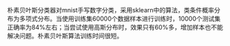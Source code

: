 朴素贝叶斯分类器对mnist手写数字分类，采用sklearn中的算法，类条件概率分布为多项式分布。当使用训练集60000个数据样本进行训练时，10000个测试集正确率为84%左右；当尝试使用高斯分布时，效果只有60%多，增加样本也不能解决问题。朴素贝叶斯算法训练时间很短。